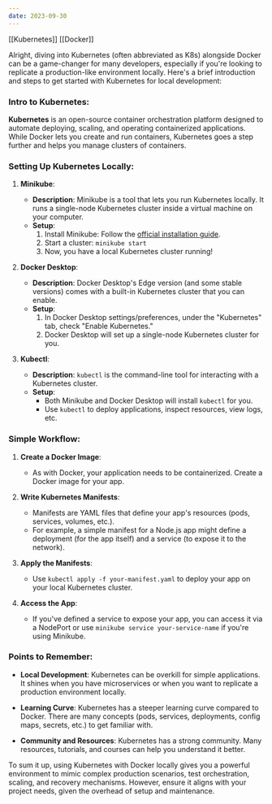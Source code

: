 ```yaml
---
date: 2023-09-30
---
```

[[Kubernetes]] [[Docker]]

Alright, diving into Kubernetes (often abbreviated as K8s) alongside Docker can be a game-changer for many developers, especially if you're looking to replicate a production-like environment locally. Here's a brief introduction and steps to get started with Kubernetes for local development:

### Intro to Kubernetes:

**Kubernetes** is an open-source container orchestration platform designed to automate deploying, scaling, and operating containerized applications. While Docker lets you create and run containers, Kubernetes goes a step further and helps you manage clusters of containers.

### Setting Up Kubernetes Locally:

1. **Minikube**: 
    - **Description**: Minikube is a tool that lets you run Kubernetes locally. It runs a single-node Kubernetes cluster inside a virtual machine on your computer.
    - **Setup**:
        1. Install Minikube: Follow the [official installation guide](https://minikube.sigs.k8s.io/docs/start/).
        2. Start a cluster: `minikube start`
        3. Now, you have a local Kubernetes cluster running!
    
2. **Docker Desktop**:
    - **Description**: Docker Desktop's Edge version (and some stable versions) comes with a built-in Kubernetes cluster that you can enable.
    - **Setup**:
        1. In Docker Desktop settings/preferences, under the "Kubernetes" tab, check "Enable Kubernetes."
        2. Docker Desktop will set up a single-node Kubernetes cluster for you.

3. **Kubectl**:
    - **Description**: `kubectl` is the command-line tool for interacting with a Kubernetes cluster.
    - **Setup**:
        - Both Minikube and Docker Desktop will install `kubectl` for you. 
        - Use `kubectl` to deploy applications, inspect resources, view logs, etc.

### Simple Workflow:

1. **Create a Docker Image**:
    - As with Docker, your application needs to be containerized. Create a Docker image for your app.

2. **Write Kubernetes Manifests**:
    - Manifests are YAML files that define your app's resources (pods, services, volumes, etc.).
    - For example, a simple manifest for a Node.js app might define a deployment (for the app itself) and a service (to expose it to the network).

3. **Apply the Manifests**:
    - Use `kubectl apply -f your-manifest.yaml` to deploy your app on your local Kubernetes cluster.

4. **Access the App**:
    - If you've defined a service to expose your app, you can access it via a NodePort or use `minikube service your-service-name` if you're using Minikube.

### Points to Remember:

- **Local Development**: Kubernetes can be overkill for simple applications. It shines when you have microservices or when you want to replicate a production environment locally.
  
- **Learning Curve**: Kubernetes has a steeper learning curve compared to Docker. There are many concepts (pods, services, deployments, config maps, secrets, etc.) to get familiar with.

- **Community and Resources**: Kubernetes has a strong community. Many resources, tutorials, and courses can help you understand it better.

To sum it up, using Kubernetes with Docker locally gives you a powerful environment to mimic complex production scenarios, test orchestration, scaling, and recovery mechanisms. However, ensure it aligns with your project needs, given the overhead of setup and maintenance.